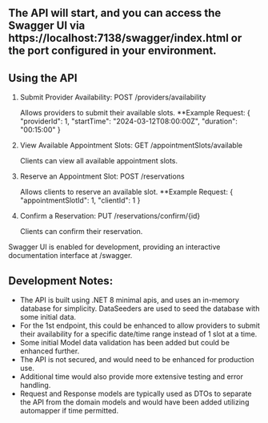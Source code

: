 
## The API will start, and you can access the Swagger UI via https://localhost:7138/swagger/index.html or the port configured in your environment.


## Using the API

1) Submit Provider Availability: POST /providers/availability

	Allows providers to submit their available slots.
    **Example Request:
    	{
		  "providerId": 1,
		  "startTime": "2024-03-12T08:00:00Z",
		  "duration": "00:15:00"
		}

2) View Available Appointment Slots: GET /appointmentSlots/available

	Clients can view all available appointment slots.

3) Reserve an Appointment Slot: POST /reservations

	Allows clients to reserve an available slot.
    **Example Request:
	   {
		  "appointmentSlotId": 1,
		  "clientId": 1
		}

4) Confirm a Reservation: PUT /reservations/confirm/{id}

	Clients can confirm their reservation.

Swagger UI is enabled for development, providing an interactive documentation interface at /swagger.

## Development Notes:

- The API is built using .NET 8 minimal apis, and uses an in-memory database for simplicity. DataSeeders are used to seed the database with some initial data. 
- For the 1st endpoint, this could be enhanced to allow providers to submit their availability for a specific date/time range instead of 1 slot at a time. 
- Some initial Model data validation has been added but could be enhanced further. 
- The API is not secured, and would need to be enhanced for production use.
- Additional time would also provide more extensive testing and error handling. 
- Request and Response models are typically used as DTOs to separate the API from the domain models and would have been added utilizing automapper if time permitted. 


